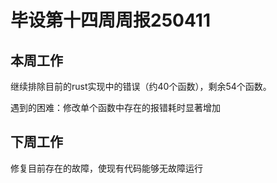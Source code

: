 # 毕设第十四周周报250411

## 本周工作

继续排除目前的rust实现中的错误（约40个函数），剩余54个函数。

遇到的困难：修改单个函数中存在的报错耗时显著增加

## 下周工作

修复目前存在的故障，使现有代码能够无故障运行
